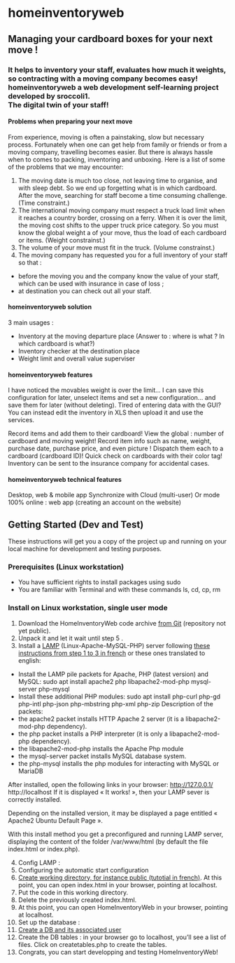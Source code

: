 # homeinventoryweb
## Managing your cardboard boxes for your next move !
### It helps to inventory your staff, evaluates how much it weights, so  contracting with a moving company becomes easy!<br>homeinventoryweb a web development self-learning project developed by sroccoli1.<br>The digital twin of your staff! 

#### Problems when preparing your next move

From experience, moving is often a painstaking, slow but necessary process. Fortunately when one can get help from family or friends or from a moving company, travelling becomes easier. But there is always hassle when to comes to packing, inventoring and unboxing. Here is a list of some of the problems that we may encounter:
1. The moving date is much too close, not leaving time to organise, and with sleep debt. So we end up forgetting what is in which cardboard. After the move, searching for staff become a time consuming challenge. (Time constraint.)
2. The international moving company must respect a truck load limit when it reaches a country border, crossing on a ferry. When it is over the limit, the moving cost shifts to the upper truck price category. So you must know the global weight a of your move, thus the load of each cardboard or items. (Weight constrainst.)
3. The volume of your move must fit in the truck. (Volume constrainst.)
4. The moving company has requested you for a full inventory of your staff so that :
  - before the moving you and the company know the value of your staff, which can be used with insurance in case of loss ;
  - at destination you can check out all your staff. 

#### homeinventoryweb solution

3 main usages : 
- Inventory at the moving departure place (Answer to : where is what ? In which cardboard is what?) 
- Inventory checker at the destination place
- Weight limit and overall value superviser   

#### homeinventoryweb features

I have noticed the movables weight is over the limit... I can save this configuration for later, unselect items and set a new configuration… and save them for later (without deleting).
Tired of entering data with the GUI? You can instead edit the inventory in XLS then upload it and use the services. 

Record items and add them to their cardboard!
View the global : number of cardboard and moving weight!
Record item info such as name, weight, purchase date, purchase price, and even picture !
Dispatch them each to a cardboard (cardboard ID)!
Quick check on cardboards with their color tag!
Inventory can be sent to the insurance company for accidental cases. 

#### homeinventoryweb technical features

Desktop, web & mobile app
Synchronize with Cloud (multi-user)
Or mode 100% online : web app (creating an account on the website)

## Getting Started (Dev and Test)
These instructions will get you a copy of the project up and running on your local machine for development and testing purposes.

### Prerequisites (Linux workstation)
- You have sufficient rights to install packages using sudo
- You are familiar with Terminal and with these commands ls, cd, cp, rm

### Install on Linux workstation, single user mode
1. Download the HomeInventoryWeb code archive [from Git](https://github.com/sroccoli1/homeinventoryweb) (repository not yet public).
2. Unpack it and let it wait until step 5 .
3. Install a [LAMP](https://en.wikipedia.org/wiki/LAMP_%28software_bundle%29) (Linux-Apache-MySQL-PHP) server following [these instructions from step 1 to 3 in french](https://doc.ubuntu-fr.org/lamp#installation) or these ones translated to english:
- Install the LAMP pile packets for Apache, PHP (latest version) and MySQL: sudo apt install apache2 php libapache2-mod-php mysql-server php-mysql
- Install these additional PHP modules: sudo apt install php-curl php-gd php-intl php-json php-mbstring php-xml php-zip
Description of the packets:
- the apache2 packet installs HTTP Apache 2 server (it is a libapache2-mod-php dependency).
- the php packet installs a PHP interpreter (it is only a libapache2-mod-php dependency).
- the libapache2-mod-php installs the Apache Php module
- the mysql-server packet installs MySQL database system.
- the php-mysql installs the php modules for interacting with MySQL or MariaDB

After installed, open the following links in your browser:
http://127.0.0.1/
http://localhost
If it is displayed « It works! », then your LAMP sever is correctly installed.

Depending on the installed version, it may be displayed a page entitled « Apache2 Ubuntu Default Page ».

With this install method you get a preconfigured and running LAMP server, displaying the content of the folder /var/www/html (by default the file index.html or index.php).

4. Config LAMP :
  1. Configuring the automatic start configuration 
  1. [Create working directory, for instance public (tutotial in french)](https://doc.ubuntu-fr.org/tutoriel/lamp_repertoires_de_travail#mise_en_place_d_un_espace_public). At this point, you can open index.html in your browser, pointing at localhost.
  2. Put the code in this working directory.
  3. Delete the previously created index.html.
  4. At this point, you can open HomeInventoryWeb in your browser, pointing at localhost.
5. Set up the database :
  1. [Create a DB and its associated user](https://doc.ubuntu-fr.org/mysql#creer_une_base_de_donnees_et_un_utilisateur_qui_lui_est_associe)
  2. Create the DB tables : in your browser go to localhost, you’ll see a list of files. Click on createtables.php to create the tables.
  6. Congrats, you can start developping and testing HomeInventoryWeb!
